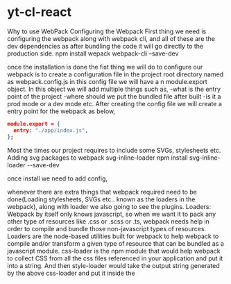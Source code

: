# yt-cl-react
Why to use WebPack
Configuring the Webpack
First thing we need is configuring the webpack along with webpack cli, and all of these are the dev dependencies as after bundling the code it will go directly to the production side.
npm install wepack webpack-cli –save-dev

once the installation is done the fist thing we will do to configure our webpack is to create a configuration file in the project root directory named as webpack.config.js
in this config file we will have a n module.export object.
In this object we will add multiple things such as,
-what is the entry point of the project
-where should we put the bundled file after built
-is it a prod mode or a dev mode etc.
After creating the config file we will create a entry point for the webpack as below,

```json
module.export = {
  entry: "./app/index.js",
};
```

Most the times our project requires to include some SVGs, stylesheets etc.
Adding svg packages to webpack
svg-inline-loader
npm install svg-inline-loader --save-dev

once install we need to add config,

whenever there are extra things that webpack required need to be done(Loading stylesheets, SVGs etc.. known as the loaders in the webpack), along with loader we also going to see the plugins.
Loaders: Webpack by itself only knows javascript, so when we want it to pack any other type of resources like .css or .scss or .ts, webpack needs help in order to compile and bundle those non-javascript types of resources.
Loaders are the node-based utilities built for webpack to help webpack to compile and/or transform a given type of resource that can be bundled as a javascript module.
css-loader is the npm module that would help webpack to collect CSS from all the css files referenced in your application and put it into a string.
And then style-loader would take the output string generated by the above css-loader and put it inside the <style> tags in the index.html file.

Now back to the config file for SVG, in order to add the configuration for the SVG loader we need to create new key names as module and value as array of rules.
Here this rule will tell what to load on occurrences of something.

```json
module.export = {
  entry: "./app/index.js",
  module: {
    rules: [
      {
        test: /\.svg$/,
        loader: "svg-inline-loader",
      },
    ],
  },
};

```

In above config we can see the config as whenever there is an SVG load the svg-inline-loader as JavaScript doesn’t understand the SVGs.

Adding Stylesheets in the webpack config.
npm install --save-dev css-loader

```json
module.export = {
  entry: "./app/index.js",
  module: {
    rules: [
      {
        test: /\.svg$/,
        use: "svg-inline-loader",
      },
      {
        test: /\.css$/i,
        use: ["style-loader", "css-loader"],
      },
    ],
  },
};
```

Next we need to add Babel in to our project
npm install -D babel-loader

```json
module.export = {
  entry: "./app/index.js",
  module: {
    rules: [
      {
        test: /\.svg$/,
        use: "svg-inline-loader",
      },
      {
        test: /\.css$/i,
        use: ["style-loader", "css-loader"],
      },
      {
        test: /\.(js)$/,
        use: "babel-loader",
      },
    ],
  },
};

```

Next we will add the output configuration like the output file name, path etc…

```json
module.export = {
  entry: "./app/index.js",
  module: {
    …
  },
  output:{
    path: "",
    filename: "bundle.js"
  }
};

```

Here output file name we can give anything we want.

Next most of the bundler import some module known as path

```json
const path = require("path");
module.export = {
  entry: "./app/index.js",
  module: {
…
  },
  output: {
    path: path.resolve(__dirname, "dist"),
    filename: "bundle.js",
  },
};

```

We bundling number of different files but somebody has to inject those files into the html file. This we can manually but there are plugins for that.
Loaders are something which do everything before the final compilation is done, these plugins are something which does things after the compilation is done.
Very important plugin is the html-injection-plugin
npm install --save-dev html-webpack-plugin
after add the config as per the documentation.

```json
const path = require("path");
const HtmlWebpackPlugin = require("html-webpack-plugin");

module.export = {
  entry: "./app/index.js",
  module: {
…
  },
  output: {
    path: path.resolve(__dirname, "dist"),
    filename: "bundle.js",
  },
  plugins: [new HtmlWebpackPlugin()],
};

```

What above plugin will do?
It will bundle our code into one single bundle.js file and along wit this it will create a html file and will inject that js file into this html file index.html

One more thing we will be configuring with Webpack which is known as, the dev server
npm install webpack-dev-server --save-dev
what is the use of dev-server?
Webpack dev server is a web server based on express.
So that you don’t have to spin up other servers like node to see your project locally, webpack dev server provides you a port number where you can see or test your project in the browser locally.
When you run webpack dev server what webpack dev server does is, instead of creating a bundled file ( e.g. bundle.js ) in dist folder, it creates a bundled file in memory. It then serves that information to express, and then express creates a web socket connection to render that on the browser on a certain port no. So you can’t actually see index.html or bundle.js file in dist folder , as its in memory.
Whatever changes you make to the entry file is what will be bundled in memory and will be rendered on the browser by the dev server.

After installing the dependencies we are not require to do any configuration for the is dev server.
Configurations for this dev server are done in the package.json file.

While configuring the webpack there is an option which is very common in the most of the projects which is called as mode.
Mode can be a Production mode or development mode. We will add the configuration as below after the HtmlWebpackPlugin
mode: process.env.NODE_ENV === "production" ? "production" : "development",

now in the end we will configure our last file which is package.json

```json
"scripts": {
    "start" : "webpack-dev-server",
    "build" : "NODE_ENV='production' webpack"
}
```

In build we have added our environment variable to set whether it is a dev or prod environment.
After configuring all the files and saving our project we will build our project using the build command,
npm build // this command we have configured in package.json and depending on the NODE_ENV webpack will decide whether to minify the file or not.
Once build done, under dist folder one bundle.js file along with the index.html file will be created which we can use for deployment.

Next to run the project we will execute below command,
npm start
but here we will get the error ‘Command Failed’, we can fix this error by updating the Start script as "start" : "webpack serve",
and it will run normally, here interesting thing is that the dev server will keep running in the cache and will not store anything in the file or bundled file. We don’t have to restart the dev server multiple times.
